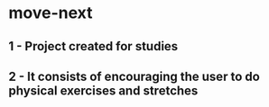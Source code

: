 # move-next
## 1 - Project created for studies
## 2 - It consists of encouraging the user to do physical exercises and stretches
